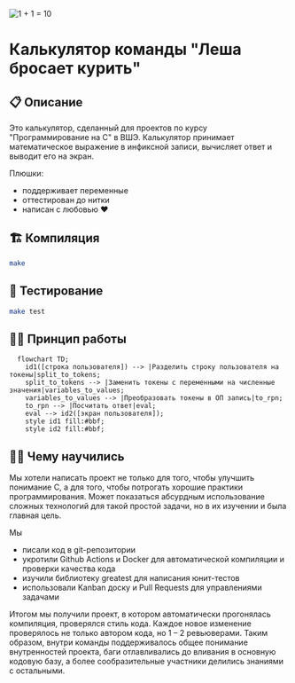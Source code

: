 ![1 + 1 = 10](https://see.fontimg.com/api/renderfont4/1Gngj/eyJyIjoiZnMiLCJoIjoxMjYsInciOjE1MDAsImZzIjo4NCwiZmdjIjoiIzAwMDAwMCIsImJnYyI6IiNFOEJDODYiLCJ0IjoxfQ/MSArIDE9MTA/arush-shiny.png)

# Калькулятор команды "Леша бросает курить"

## 📋 Описание

Это калькулятор, сделанный для проектов по курсу "Программирование на C" в ВШЭ. Калькулятор принимает
математическое выражение в инфиксной записи, вычисляет ответ и выводит его на экран.

Плюшки:

* поддерживает переменные
* оттестирован до нитки
* написан с любовью ❤️

## 🏗 Компиляция

```sh
make
```

## 🧪 Тестирование

```sh
make test
```

## 🧑‍🏭 Принцип работы

```mermaid
  flowchart TD;
    id1([строка пользователя]) --> |Разделить строку пользователя на токены|split_to_tokens;
    split_to_tokens --> |Заменить токены с переменными на численные значения|variables_to_values;
    variables_to_values --> |Преобразовать токены в ОП запись|to_rpn;
    to_rpn --> |Посчитать ответ|eval;
    eval --> id2([экран пользователя]);
    style id1 fill:#bbf;
    style id2 fill:#bbf;
```

## 🧑‍🎓 Чему научились

Мы хотели написать проект не только для того, чтобы улучшить понимание C, а для того, чтобы потрогать
хорошие практики программирования. Может показаться абсурдным использование сложных технологий для такой
простой задачи, но в их изучении и была главная цель.

Мы

* писали код в git-репозитории
* укротили Github Actions и Docker для автоматической компиляции и проверки качества кода
* изучили библиотеку greatest для написания юнит-тестов
* использовали Kanban доску и Pull Requests для управлениями задачами

Итогом мы получили проект, в котором автоматически прогонялась компиляция, проверялся стиль кода.
Каждое новое изменение проверялось не только автором кода, но 1 &ndash; 2 ревьюверами. Таким образом, внутри
команды поддерживалось общее понимание внутренностей проекта, баги отлавливались до вливания в основную
кодовую базу, а более сообразительные участники делились знаниями с остальными.
